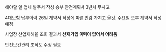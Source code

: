 해야할 일
업체 발주서 작성 송부
안전계획서
3년치 무사고 

4대보험 납부이력
26일 계약서 작성에 따른 인감 가지고 올것.
수요일 오후 계약서 작성 예정

사업장 산업재해율 조회 결과서
**산재가입 이력이 없어서 어려움**

안전보건관리 조직도 수정 필요